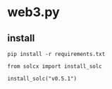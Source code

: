 
# web3.py


## install

```shell
pip install -r requirements.txt

from solcx import install_solc

install_solc("v0.5.1")

```